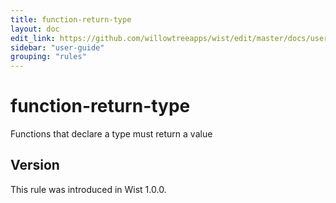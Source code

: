 ```yaml
---
title: function-return-type
layout: doc
edit_link: https://github.com/willowtreeapps/wist/edit/master/docs/user-guide/rules/function-return-type
sidebar: "user-guide"
grouping: "rules"
---
```


# function-return-type

Functions that declare a type must return a value

## Version
This rule was introduced in Wist 1.0.0.
